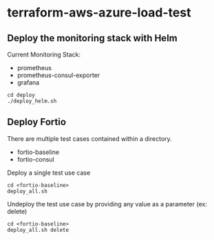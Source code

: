 # terraform-aws-azure-load-test

## Deploy the monitoring stack with Helm
Current Monitoring Stack:
* prometheus
* prometheus-consul-exporter
* grafana

```
cd deploy
./deploy_helm.sh
```

## Deploy Fortio
There are multiple test cases contained within a directory.
* fortio-baseline
* fortio-consul

Deploy a single test use case
```
cd <fortio-baseline>
deploy_all.sh
```

Undeploy the test use case by providing any value as a parameter (ex: delete)
```
cd <fortio-baseline>
deploy_all.sh delete
```